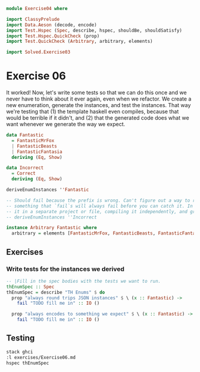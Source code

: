 ```haskell
module Exercise04 where

import ClassyPrelude
import Data.Aeson (decode, encode)
import Test.Hspec (Spec, describe, hspec, shouldBe, shouldSatisfy)
import Test.Hspec.QuickCheck (prop)
import Test.QuickCheck (Arbitrary, arbitrary, elements)

import Solved.Exercise03
```

# Exercise 06

It worked! Now, let's write some tests so that we can do this once and we never have to think about it ever again, even
when we refactor. We create a new enumeration, generate the instances, and test the instances. That way we're testing
that (1) the template haskell even compiles, because that would be terrible if it didn't, and (2) that the generated
code does what we want whenever we generate the way we expect.

```haskell
data Fantastic
  = FantasticMrFox
  | FantasticBeasts
  | FantasticFantasia
  deriving (Eq, Show)

data Incorrect
  = Correct
  deriving (Eq, Show)

deriveEnumInstances ''Fantastic

-- Should fail because the prefix is wrong. Can't figure out a way to run a macro down in `Q [Dec]` because `runQ` on
-- something that `fail`s will always fail before you can catch it. In any rate, you could also test this by putting
-- it in a separate project or file, compiling it independently, and grepping for compilation errors.
-- deriveEnumInstances ''Incorrect

instance Arbitrary Fantastic where
  arbitrary = elements [FantasticMrFox, FantasticBeasts, FantasticFantasia]
```

## Exercises

### Write tests for the instances we derived

```haskell
-- |Fill in the spec bodies with the tests we want to run.
thEnumSpec :: Spec
thEnumSpec = describe "TH Enums" $ do
  prop "always round trips JSON instances" $ \ (x :: Fantastic) ->
    fail "TODO fill me in" :: IO ()

  prop "always encodes to something we expect" $ \ (x :: Fantastic) ->
    fail "TODO fill me in" :: IO ()
```

## Testing

```bash
stack ghci
:l exercises/Exercise06.md
hspec thEnumSpec
```

